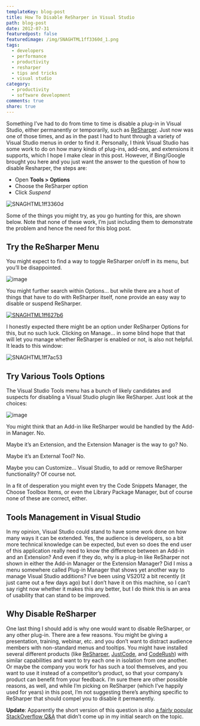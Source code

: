 ```yaml
---
templateKey: blog-post
title: How To Disable ReSharper in Visual Studio
path: blog-post
date: 2012-07-31
featuredpost: false
featuredimage: /img/SNAGHTML1ff3360d_1.png
tags:
  - developers
  - performance
  - productivity
  - resharper
  - tips and tricks
  - visual studio
category:
  - productivity
  - software development
comments: true
share: true
---
```


Something I’ve had to do from time to time is disable a plug-in in Visual Studio, either permanently or temporarily, such as [ReSharper](http://www.jetbrains.com/resharper). Just now was one of those times, and as in the past I had to hunt through a variety of Visual Studio menus in order to find it. Personally, I think Visual Studio has some work to do on how many kinds of plug-ins, add-ons, and extensions it supports, which I hope I make clear in this post. However, if Bing/Google brought you here and you just want the answer to the question of how to disable Resharper, the steps are:

- Open **Tools > Options**
- Choose the ReSharper option
- Click _Suspend_

![SNAGHTML1ff3360d](/img/SNAGHTML1ff3360d_1.png "SNAGHTML1ff3360d")

Some of the things you might try, as you go hunting for this, are shown below. Note that none of these work, I’m just including them to demonstrate the problem and hence the need for this blog post.

## Try the ReSharper Menu

You might expect to find a way to toggle ReSharper on/off in its menu, but you’ll be disappointed.

![image](/img/image_3_10.png "image")

You might further search within Options… but while there are a host of things that have to do with ReSharper itself, none provide an easy way to disable or suspend ReSharper.

[![SNAGHTML1ff627b6](/img/SNAGHTML1ff627b6_thumb.png "SNAGHTML1ff627b6")](/wp-content/uploads/Media/Default/Windows-Live-Writer/3e903b968c11_CCC5/SNAGHTML1ff627b6.png)

I honestly expected there might be an option under ReSharper Options for this, but no such luck. Clicking on Manage… in some blind hope that that will let you manage whether ReSharper is enabled or not, is also not helpful. It leads to this window:

![SNAGHTML1ff7ac53](/img/SNAGHTML1ff7ac53_1.png "SNAGHTML1ff7ac53")

## Try Various Tools Options

The Visual Studio Tools menu has a bunch of likely candidates and suspects for disabling a Visual Studio plugin like ReSharper. Just look at the choices:

![image](/img/image_6_10.png "image")

You might think that an Add-in like ReSharper would be handled by the Add-in Manager. No.

Maybe it’s an Extension, and the Extension Manager is the way to go? No.

Maybe it’s an External Tool? No.

Maybe you can Customize… Visual Studio, to add or remove ReSharper functionality? Of course not.

In a fit of desperation you might even try the Code Snippets Manager, the Choose Toolbox Items, or even the Library Package Manager, but of course none of these are correct, either.

## Tools Management in Visual Studio

In my opinion, Visual Studio could stand to have some work done on how many ways it can be extended. Yes, the audience is developers, so a bit more technical knowledge can be expected, but even so does the end user of this application really need to know the difference between an Add-in and an Extension? And even if they do, why is a plug-in like ReSharper not shown in either the Add-in Manager or the Extension Manager? Did I miss a menu somewhere called Plug-in Manager that shows yet another way to manage Visual Studio additions? I’ve been using VS2012 a bit recently (it just came out a few days ago) but I don’t have it on this machine, so I can’t say right now whether it makes this any better, but I do think this is an area of usability that can stand to be improved.

## Why Disable ReSharper

One last thing I should add is why one would want to disable ReSharper, or any other plug-in. There are a few reasons. You might be giving a presentation, training, webinar, etc. and you don’t want to distract audience members with non-standard menus and tooltips. You might have installed several different products (like [ReSharper](http://www.jetbrains.com/resharper), [JustCode](http://www.telerik.com/products/justcode.aspx), and [CodeRush](http://www.devexpress.com/Products/Visual_Studio_Add-in/Coding_Assistance)) with similar capabilities and want to try each one in isolation from one another. Or maybe the company you work for has such a tool themselves, and you want to use it instead of a competitor’s product, so that your company’s product can benefit from your feedback. I’m sure there are other possible reasons, as well, and while I’m picking on ReSharper (which I’ve happily used for years) in this post, I’m not suggesting there’s anything specific to ReSharper that should compel you to disable it permanently.

**Update**: Apparently the short version of this question is also [a fairly popular StackOverflow Q&A](http://stackoverflow.com/questions/2189792/how-can-i-disable-resharper-in-vs-and-enable-it-again) that didn’t come up in my initial search on the topic.

